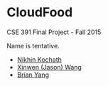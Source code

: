 # CloudFood

CSE 391 Final Project - Fall 2015

Name is tentative.

* [Nikhin Kochath](http://github.com/nkochath)
* [Xinwen (Jason) Wang](http://github.com/JASONews)
* [Brian Yang](http://github.com/yangbrian)

